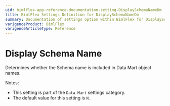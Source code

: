 ```yaml
---
uid: bimlflex-app-reference-documentation-setting-DisplaySchemaNameDm
title: BimlFlex Settings Definition for DisplaySchemaNameDm
summary: Documentation of settings option within BimlFlex for DisplaySchemaNameDm
varigenceProduct: BimlFlex
varigenceArticleType: Reference
---
```


# Display Schema Name

Determines whether the Schema name is included in Data Mart object names.

Notes:
* This setting is part of the `Data Mart` settings category.
* The default value for this setting is `N`.